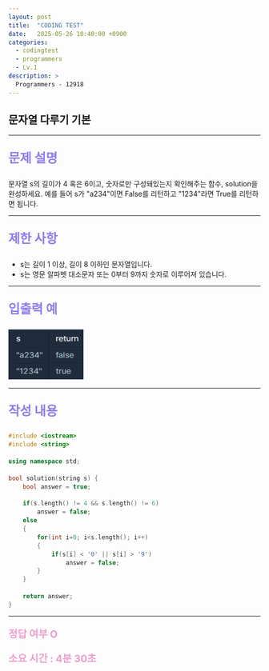 ```yaml
---
layout: post
title:  "CODING TEST"
date:   2025-05-26 10:40:00 +0900
categories:
  - codingtest
  - programmers
  - Lv.1
description: >
  Programmers - 12918
---
```

## 문자열 다루기 기본

---

<p style = "color:#8f7cee; font-size:25px; font-weight:bold">
문제 설명
</p>

문자열 s의 길이가 4 혹은 6이고, 숫자로만 구성돼있는지 확인해주는 함수, solution을 완성하세요. 예를 들어 s가 "a234"이면 False를 리턴하고 "1234"라면 True를 리턴하면 됩니다.

---

<p style = "color:#8f7cee; font-size:25px; font-weight:bold">
제한 사항
</p>

- s는 길이 1 이상, 길이 8 이하인 문자열입니다.
- s는 영문 알파벳 대소문자 또는 0부터 9까지 숫자로 이루어져 있습니다.

---

<p style = "color:#8f7cee; font-size:25px; font-weight:bold">
입출력 예
</p>

<img src = "/assets/img/codingtest/12918.png" width = "150" height = "100">

---

<p style = "color:#8f7cee; font-size:25px; font-weight:bold">
작성 내용
</p>

```C++
#include <iostream>
#include <string>

using namespace std;

bool solution(string s) {
    bool answer = true;
    
    if(s.length() != 4 && s.length() != 6)
        answer = false;
    else
    {
        for(int i=0; i<s.length(); i++)
        {
            if(s[i] < '0' || s[i] > '9')
                answer = false;
        }
    }
    
    return answer;
}
```

---

<p style = "color:#ed9ece; font-size:20px; font-weight:bold">
정답 여부 O
</p>

<p style = "color:#ed9ece; font-size:20px; font-weight:bold">
소요 시간 : 4분 30초
</p>

